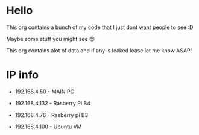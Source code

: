 # Hello

This org contains a bunch of my code that I just dont want people to see :D

Maybe some stuff you might see :blush:

This org contains alot of data and if any is leaked lease let me know ASAP!

# IP info

- 192.168.4.50 - MAIN PC

- 192.168.4.132 - Rasberry Pi B4

- 192.168.4.76 - Rasberry pi B3

- 192.168.4.100 - Ubuntu VM
